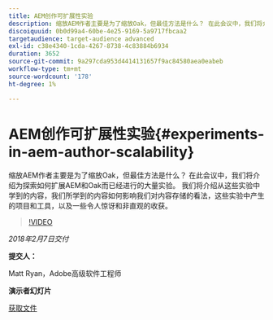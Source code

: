 ```yaml
---
title: AEM创作可扩展性实验
description: 缩放AEM作者主要是为了缩放Oak，但最佳方法是什么？ 在此会议中，我们将介绍为探索如何扩展AEM和Oak而已经进行的大量实验。 我们将介绍从这些实验中学到的内容，我们所学到的内容如何影响我们对内容存储的看法，这些实验中产生的项目和工具，以及一些令人惊讶和非直观的收获。
discoiquuid: 0b0d99a4-60be-4e25-9169-5a9717fbcaa2
targetaudience: target-audience advanced
exl-id: c38e4340-1cda-4267-8738-4c83884b6934
duration: 3652
source-git-commit: 9a297cda953d4414131657f9ac84580aea0eabeb
workflow-type: tm+mt
source-wordcount: '178'
ht-degree: 1%

---
```


# AEM创作可扩展性实验{#experiments-in-aem-author-scalability}

缩放AEM作者主要是为了缩放Oak，但最佳方法是什么？ 在此会议中，我们将介绍为探索如何扩展AEM和Oak而已经进行的大量实验。 我们将介绍从这些实验中学到的内容，我们所学到的内容如何影响我们对内容存储的看法，这些实验中产生的项目和工具，以及一些令人惊讶和非直观的收获。

>[!VIDEO](https://video.tv.adobe.com/v/21522/?quality=9)

*2018年2月7日交付*

**提交人：**

Matt Ryan，Adobe高级软件工程师

**演示者幻灯片**

[获取文件](assets/experiments+in+aem+author+scalability+2+7+18.pdf)
<!--
[Get back to the Overview](https://helpx.adobe.com/experience-manager/kt/eseminars/gems/aem-index.html)
-->
